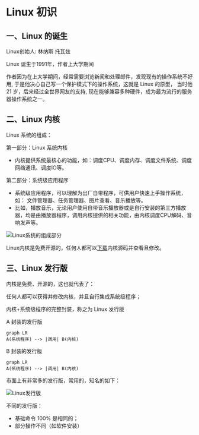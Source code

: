# Linux 初识

## 一、Linux 的诞生

Linux创始人: 林纳斯 托瓦兹

Linux 诞生于1991年，作者上大学期间

作者因为在上大学期间，经常需要浏览新闻和处理邮件，发现现有的操作系统不好用, 于是他决心自己写一个保护模式下的操作系统，这就是 Linux 的原型， 当时他 21 岁，后来经过全世界网友的支持, 现在能够兼容多种硬件，成为最为流行的服务器操作系统之一。

## 二、Linux 内核

Linux 系统的组成：

第一部分：Linux 系统内核

- 内核提供系统最核心的功能，如：调度CPU、调度内存、调度文件系统、调度网络通讯、调度IO等。

第二部分：系统级应用程序

- 系统级应用程序，可以理解为出厂自带程序，可供用户快速上手操作系统，如： 文件管理器、任务管理器、图片查看、音乐播放等。
- 比如，播放音乐，无论用户使用自带音乐播放器或是自行安装的第三方播放器，均是由播放器程序，调用内核提供的相关功能，由内核调度CPU解码、音响发声等。

![Linux系统的组成部分](/Users/zetian/workshop/tutorial/LINUX/NoteAssets/Linux系统的组成部分.png)

Linux内核是免费开源的，任何人都可以[下载](https://www.kernel.org )内核源码并查看且修改。

## 三、Linux 发行版

内核是免费、开源的，这也就代表了：

任何人都可以获得并修改内核，并且自行集成系统级程序；

内核+系统级程序的完整封装，称之为 Linux 发行版

A 封装的发行版

```mermaid
graph LR
A(系统程序) --> |调用| B(内核)
```

B 封装的发行版

```mermaid
graph LR
A(系统程序) --> |调用| B(内核)
```

市面上有非常多的发行版，常用的，知名的如下：

![Linux发行版](/Users/zetian/workshop/tutorial/LINUX/NoteAssets/Linux发行版.png)

不同的发行版：

- 基础命令 100% 是相同的；
- 部分操作不同（如软件安装）

